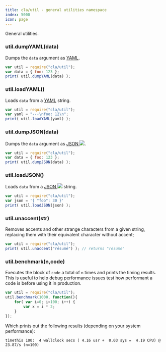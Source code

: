 ```yaml
---
title: cla/util - general utilities namespace
index: 5000
icon: page
---
```


General utilities.

### util.dumpYAML(data)

Dumps the `data` argument as [YAML](concepts/yaml).

```javascript
var util = require("cla/util");
var data = { foo: 123 };
print( util.dumpYAML(data) );
```

### util.loadYAML()

Loads `data` from a [YAML](concepts/yaml) string.

```javascript
var util = require("cla/util");
var yaml = "---\nfoo: 12\n";
print( util.loadYAML(yaml) );
```

### util.dumpJSON(data)

Dumps the `data` argument as [JSON <img class='ext-link' src='static/images/icons/new_window_link.svg' />](https://en.wikipedia.org/wiki/JSON).

```javascript
var util = require("cla/util");
var data = { foo: 123 };
print( util.dumpJSON(data) );
```

### util.loadJSON()

Loads `data` from a [JSON <img class='ext-link' src='static/images/icons/new_window_link.svg' />](https://en.wikipedia.org/wiki/JSON) string.

```javascript
var util = require("cla/util");
var json = '{ "foo": 30 }'
print( util.loadJSON(json) );
```

### util.unaccent(str)

Removes accents and other strange characters from a given string,
replacing them with their equivalent character without accent;

```javascript
var util = require("cla/util");
print( util.unaccent("résumé") ); // returns "resume"
```

### util.benchmark(n,code)

Executes the block of `code` a total of `n` times and prints the
timing results. This is useful to help debug performance issues
test how performant a code is before using it in production.

```javascript
var util = require("cla/util");
util.benchmark(1000, function(){
    for( var i=0; i<100; i++) {
        var x = i * 2;
    }
});
```

Which prints out the following results (depending on your system performance):

`timethis 100:  4 wallclock secs ( 4.16 usr +  0.03 sys =  4.19 CPU) @ 23.87/s (n=100)`

